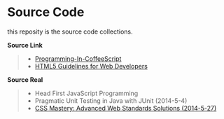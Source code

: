 Source Code
===========
this reposity is the source code collections.

**Source Link**
> * [Programming-In-CoffeeScript](https://github.com/owenyang0/Programming-In-CoffeeScript)
> * [HTML5 Guidelines for Web Developers](http://html5.komplett.cc/code/index_en.html)

**Source Real**
> * Head First JavaScript Programming
> * Pragmatic Unit Testing in Java with JUnit (2014-5-4)
> * [CSS Mastery: Advanced Web Standards Solutions (2014-5-27)](http://www.cssmastery.com/)


